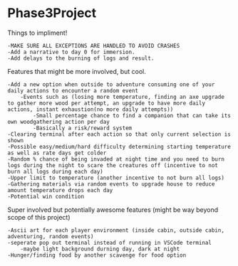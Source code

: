 # Phase3Project


Things to impliment!
    
    -MAKE SURE ALL EXCEPTIONS ARE HANDLED TO AVOID CRASHES
    -Add a narrative to day 0 for immersion.
    -Add delays to the burning of logs and result.
    
Features that might be more involved, but cool.
    
    -Add a new option when outside to adventure consuming one of your daily actions to encounter a random event
        -Events such as (losing more temperature, finding an axe upgrade to gather more wood per attempt, an upgrade to have more daily actions, instant exhaustion(no more daily attempts))
            -Small percentage chance to find a companion that can take its own woodgathering action per day
            -Basically a risk/reward system
    -Clearing terminal after each action so that only current selection is shown
    -Possible easy/medium/hard difficulty determining starting temperature as well as rate days get colder
    -Random % chance of being invaded at night time and you need to burn logs during the night to scare the creatures off (incentive to not burn all logs during each day)
    -Upper limit to temperature (another incentive to not burn all logs)
    -Gathering materials via random events to upgrade house to reduce amount temperature drops each day
    -Potential win condition

Super involved but potentially awesome features (might be way beyond scope of this project)

    -Ascii art for each player environment (inside cabin, outside cabin, adventuring, random events)
    -seperate pop out terminal instead of running in VSCode terminal
        -maybe light background durning day, dark at night
    -Hunger/finding food by another scavenge for food option